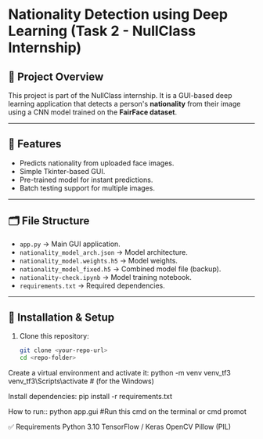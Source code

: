 # Nationality Detection using Deep Learning (Task 2 - NullClass Internship)

## 📌 Project Overview
This project is part of the NullClass internship. It is a GUI-based deep learning application that detects a person's **nationality** from their image using a CNN model trained on the **FairFace dataset**.

---

## 🚀 Features
- Predicts nationality from uploaded face images.
- Simple Tkinter-based GUI.
- Pre-trained model for instant predictions.
- Batch testing support for multiple images.

---

## 🗂️ File Structure
- `app.py` → Main GUI application.
- `nationality_model_arch.json` → Model architecture.
- `nationality_model.weights.h5` → Model weights.
- `nationality_model_fixed.h5` → Combined model file (backup).
- `nationality-check.ipynb` → Model training notebook.
- `requirements.txt` → Required dependencies.

---

## 🔧 Installation & Setup
1. Clone this repository:
   ```bash
   git clone <your-repo-url>
   cd <repo-folder>

Create a virtual environment and activate it:
python -m venv venv_tf3
venv_tf3\Scripts\activate      # (for the Windows)

Install dependencies:
pip install -r requirements.txt

How to run::
python app.gui #Run this cmd on the terminal or cmd promot

✅ Requirements
Python 3.10
TensorFlow / Keras
OpenCV
Pillow (PIL)

